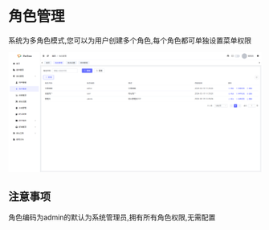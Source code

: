 # 角色管理
系统为多角色模式,您可以为用户创建多个角色,每个角色都可单独设置菜单权限

![img.png](./images/role.png)
 ## 注意事项
角色编码为admin的默认为系统管理员,拥有所有角色权限,无需配置
